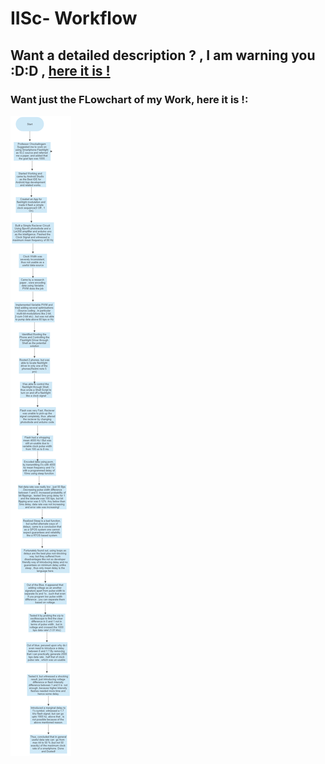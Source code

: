 # IISc- Workflow

## Want a detailed description ? , I am warning you :D:D , [here it is  !](https://vikramsvdd.github.io/) 

### Want just the FLowchart of my Work, here it is !:

![FLowchart](/Results/Smartphone_Flashlight_Workflow_Flowchart.png)



 

 
